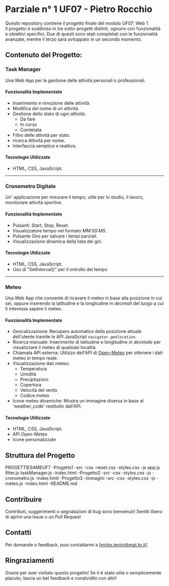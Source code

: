 # Parziale n° 1 UF07 - Pietro Rocchio
Questo repository contiene il progetto finale del modulo UF07: Web 1.  
Il progetto è suddiviso in tre sotto-progetti distinti, ognuno con funzionalità e obiettivi specifici. Due di questi sono stati completati con le funzionalità avanzate, mentre il terzo sarà sviluppato in un secondo momento.


## Contenuto del Progetto:


### Task Manager
Una  Web App per la gestione delle attività personali o professionali.

#### Funzionalità Implementate
- Inserimento e rimozione delle attività.
- Modifica del nome di un attività.
- Gestione dello stato di ogni attività:
  - Da fare
  - In corso
  - Comletata
- Filtro delle attività per stato.
- ricerca Attività per nome.
- Interfaccia semplice e reattiva.

#### Tecnologie Utilizzate
- HTML, CSS, JavaScript.


----


### Cronometro Digitale
Un' applicazione per misurare il tempo, utile per lo studio, il lavoro, monitorare attività sportive.

#### Funzionalità Implementate
- Pulsanti: Start, Stop, Reset.
- Visualizzatore tempo nel formato *MM:SS:MS*.
- Pulsante Giro per salvare i tempi parziali.
- Visualizzazione dinamica della lista dei giri.

#### Tecnologie Utilizzate
- HTML, CSS, JavaScript.
- Uso di "SetInterval()" per il ontrollo del tempo


----


### Meteo 
Una Web App che consente di ricavare il meteo in base alla posizione in cui sei, oppure inserendo la latitudine e la longitudine *in decimali* del luogo a cui ti interessa sapere il meteo.

#### Funzionalità Implementate
- Geocalizzazione: Recupero automatico della posizione attuale dell'utente tramite le API JavaScript `navigator.geolocation`.
- Ricerca manuale: Inserimento di latitudine e longitudine *in decimale* per visualizzare il meteo di qualsiasi località.
- Chiamata API esterna:  Utilizzo dell'API di [Open-Meteo](https://open-meteo.com/) per ottenere i dati meteo in tempo reale.
- Visualizzazione dati meteo:
  - Temperatura
  - Umidità
  - Precipitazioni
  - Copertura 
  - Velocità del vento
  - Codice meteo
- Icone meteo dinamiche: Mostra un immagine diversa in base al 'weather_code' restituito dall'API.

#### Tecnologie Utilizzate
- HTML, CSS, JavaScript.
- APi Open-Meteo
- Icone personalizzate



## Struttura del Progetto
PROGETTIESAMEUF7
  -Progetto1
      -src
          -css
              -reset.css
              -styles.css
          -js
              app.js
              filter.js
              taskManager.js
          -index.html
  -Progetto2
      -src
          -css
              -styles.css
          -js
              -cronometro.js
          -index.hmtl
  -Progetto3
      -immagini
      -src
          -css
              -styles.css
          -js
              -meteo.js
          -index.html
  -README.md



## Contribuire
Contributi, suggerimenti o segnalazioni di bug sono benvenuti! Sentiti libero di aprire una Issue o un Pull Request


## Contatti
Per domande o feedback, puoi contattarmi a [mirko.tevini@mat.tn.it]


## Ringraziamenti
Grazie per aver visitato questo progetto! Se ti è stato utile o semplicemente piacuto, lascia un bel feedback e condividilo con altri!



